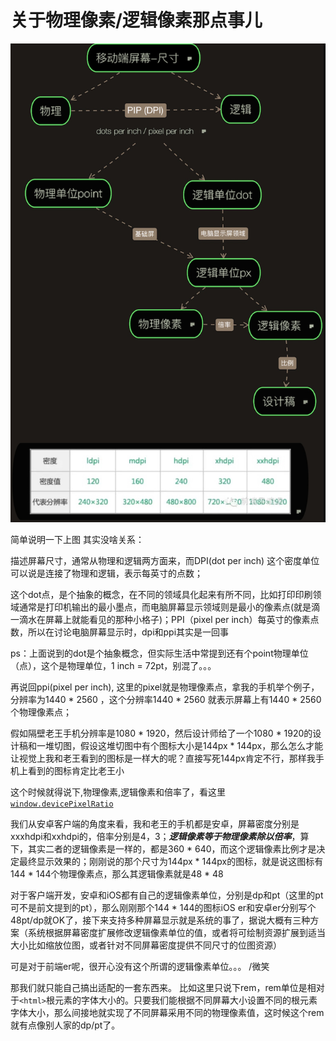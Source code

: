 # 关于物理像素/逻辑像素那点事儿

![screen](./screen.jpeg)

简单说明一下上图 其实没啥关系：

描述屏幕尺寸，通常从物理和逻辑两方面来，而DPI(dot per inch) 这个密度单位可以说是连接了物理和逻辑，表示每英寸的点数；

这个dot点，是个抽象的概念，在不同的领域具化起来有所不同，比如打印印刷领域通常是打印机输出的最小墨点，而电脑屏幕显示领域则是最小的像素点(就是滴一滴水在屏幕上就能看见的那种小格子)；PPI（pixel per inch）每英寸的像素点数，所以在讨论电脑屏幕显示时，dpi和ppi其实是一回事

ps：上面说到的dot是个抽象概念，但实际生活中常提到还有个point物理单位（点），这个是物理单位，1 inch = 72pt，别混了。。。

再说回ppi(pixel per inch), 这里的pixel就是物理像素点，拿我的手机举个例子，分辨率为1440 * 2560 ，这个分辨率1440 * 2560 就表示屏幕上有1440 * 2560个物理像素点；

假如隔壁老王手机分辨率是1080 * 1920，然后设计师给了一个1080 * 1920的设计稿和一堆切图，假设这堆切图中有个图标大小是144px * 144px，那么怎么才能让视觉上我和老王看到的图标是一样大的呢？直接写死144px肯定不行，那样我手机上看到的图标肯定比老王小


这个时候就得说下,物理像素,逻辑像素和倍率了，看这里[`window.devicePixelRatio`](https://developer.mozilla.org/en-US/docs/Web/API/Window/devicePixelRatio)

我们从安卓客户端的角度来看，我和老王的手机都是安卓，屏幕密度分别是xxxhdpi和xxhdpi的，倍率分别是4，3；***逻辑像素等于物理像素除以倍率***，算下，其实二者的逻辑像素是一样的，都是360 * 640，而这个逻辑像素比例才是决定最终显示效果的；刚刚说的那个尺寸为144px * 144px的图标，就是说这图标有144 * 144个物理像素点，那么其逻辑像素就是48 * 48

对于客户端开发，安卓和iOS都有自己的逻辑像素单位，分别是dp和pt（这里的pt可不是前文提到的pt），那么刚刚那个144 * 144的图标iOS er和安卓er分别写个48pt/dp就OK了，接下来支持多种屏幕显示就是系统的事了，据说大概有三种方案（系统根据屏幕密度扩展修改逻辑像素单位的值，或者将可绘制资源扩展到适当大小比如缩放位图，或者针对不同屏幕密度提供不同尺寸的位图资源）

可是对于前端er呢，很开心没有这个所谓的逻辑像素单位。。。 /微笑

那我们就只能自己搞出适配的一套东西来。
比如这里只说下rem，rem单位是相对于`<html>`根元素的字体大小的。只要我们能根据不同屏幕大小设置不同的根元素字体大小，那么间接地就实现了不同屏幕采用不同的物理像素值，这时候这个rem就有点像别人家的dp/pt了。




